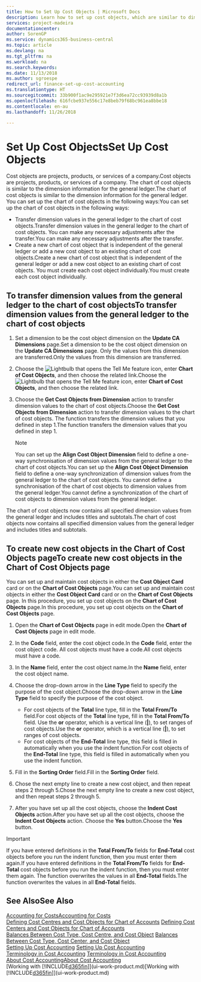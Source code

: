 ```yaml
---
title: How to Set Up Cost Objects | Microsoft Docs
description: Learn how to set up cost objects, which are similar to dimensions for the general ledger.
services: project-madeira
documentationcenter: 
author: SorenGP
ms.service: dynamics365-business-central
ms.topic: article
ms.devlang: na
ms.tgt_pltfrm: na
ms.workload: na
ms.search.keywords: 
ms.date: 11/13/2018
ms.author: sgroespe
redirect_url: finance-set-up-cost-accounting
ms.translationtype: HT
ms.sourcegitcommit: 33b900f1ac9e295921e7f3d6ea72cc93939d8a1b
ms.openlocfilehash: 616fcbe937e556c17e8beb79f68bc961ea8bbe18
ms.contentlocale: en-au
ms.lasthandoff: 11/26/2018

---
```

# <a name="set-up-cost-objects"></a><span data-ttu-id="6d32a-103">Set Up Cost Objects</span><span class="sxs-lookup"><span data-stu-id="6d32a-103">Set Up Cost Objects</span></span>
<span data-ttu-id="6d32a-104">Cost objects are projects, products, or services of a company.</span><span class="sxs-lookup"><span data-stu-id="6d32a-104">Cost objects are projects, products, or services of a company.</span></span> <span data-ttu-id="6d32a-105">The chart of cost objects is similar to the dimension information for the general ledger.</span><span class="sxs-lookup"><span data-stu-id="6d32a-105">The chart of cost objects is similar to the dimension information for the general ledger.</span></span> <span data-ttu-id="6d32a-106">You can set up the chart of cost objects in the following ways:</span><span class="sxs-lookup"><span data-stu-id="6d32a-106">You can set up the chart of cost objects in the following ways:</span></span>  

* <span data-ttu-id="6d32a-107">Transfer dimension values in the general ledger to the chart of cost objects.</span><span class="sxs-lookup"><span data-stu-id="6d32a-107">Transfer dimension values in the general ledger to the chart of cost objects.</span></span> <span data-ttu-id="6d32a-108">You can make any necessary adjustments after the transfer.</span><span class="sxs-lookup"><span data-stu-id="6d32a-108">You can make any necessary adjustments after the transfer.</span></span>  
* <span data-ttu-id="6d32a-109">Create a new chart of cost object that is independent of the general ledger or add a new cost object to an existing chart of cost objects.</span><span class="sxs-lookup"><span data-stu-id="6d32a-109">Create a new chart of cost object that is independent of the general ledger or add a new cost object to an existing chart of cost objects.</span></span> <span data-ttu-id="6d32a-110">You must create each cost object individually.</span><span class="sxs-lookup"><span data-stu-id="6d32a-110">You must create each cost object individually.</span></span>  

## <a name="to-transfer-dimension-values-from-the-general-ledger-to-the-chart-of-cost-objects"></a><span data-ttu-id="6d32a-111">To transfer dimension values from the general ledger to the chart of cost objects</span><span class="sxs-lookup"><span data-stu-id="6d32a-111">To transfer dimension values from the general ledger to the chart of cost objects</span></span>  
1.  <span data-ttu-id="6d32a-112">Set a dimension to be the cost object dimension on the **Update CA Dimensions** page.</span><span class="sxs-lookup"><span data-stu-id="6d32a-112">Set a dimension to be the cost object dimension on the **Update CA Dimensions** page.</span></span> <span data-ttu-id="6d32a-113">Only the values from this dimension are transferred.</span><span class="sxs-lookup"><span data-stu-id="6d32a-113">Only the values from this dimension are transferred.</span></span>  
2.  <span data-ttu-id="6d32a-114">Choose the ![Lightbulb that opens the Tell Me feature](media/ui-search/search_small.png "Tell me what you want to do") icon, enter **Chart of Cost Objects**, and then choose the related link.</span><span class="sxs-lookup"><span data-stu-id="6d32a-114">Choose the ![Lightbulb that opens the Tell Me feature](media/ui-search/search_small.png "Tell me what you want to do") icon, enter **Chart of Cost Objects**, and then choose the related link.</span></span>  
3.  <span data-ttu-id="6d32a-115">Choose the **Get Cost Objects from Dimension** action to transfer dimension values to the chart of cost objects.</span><span class="sxs-lookup"><span data-stu-id="6d32a-115">Choose the **Get Cost Objects from Dimension** action to transfer dimension values to the chart of cost objects.</span></span> <span data-ttu-id="6d32a-116">The function transfers the dimension values that you defined in step 1.</span><span class="sxs-lookup"><span data-stu-id="6d32a-116">The function transfers the dimension values that you defined in step 1.</span></span>  

    > [!NOTE]  
    >  <span data-ttu-id="6d32a-117">You can set up the **Align Cost Object Dimension**  field to define a one-way synchronisation of dimension values from the general ledger to the chart of cost objects.</span><span class="sxs-lookup"><span data-stu-id="6d32a-117">You can set up the **Align Cost Object Dimension**  field to define a one-way synchronization of dimension values from the general ledger to the chart of cost objects.</span></span> <span data-ttu-id="6d32a-118">You cannot define a synchronisation of the chart of cost objects to dimension values from the general ledger.</span><span class="sxs-lookup"><span data-stu-id="6d32a-118">You cannot define a synchronization of the chart of cost objects to dimension values from the general ledger.</span></span>  

<span data-ttu-id="6d32a-119">The chart of cost objects now contains all specified dimension values from the general ledger and includes titles and subtotals.</span><span class="sxs-lookup"><span data-stu-id="6d32a-119">The chart of cost objects now contains all specified dimension values from the general ledger and includes titles and subtotals.</span></span>  

## <a name="to-create-new-cost-objects-in-the-chart-of-cost-objects-page"></a><span data-ttu-id="6d32a-120">To create new cost objects in the Chart of Cost Objects page</span><span class="sxs-lookup"><span data-stu-id="6d32a-120">To create new cost objects in the Chart of Cost Objects page</span></span>  
<span data-ttu-id="6d32a-121">You can set up and maintain cost objects in either the **Cost Object Card** card or on the **Chart of Cost Objects** page.</span><span class="sxs-lookup"><span data-stu-id="6d32a-121">You can set up and maintain cost objects in either the **Cost Object Card** card or on the **Chart of Cost Objects** page.</span></span> <span data-ttu-id="6d32a-122">In this procedure, you set up cost objects on the **Chart of Cost Objects** page.</span><span class="sxs-lookup"><span data-stu-id="6d32a-122">In this procedure, you set up cost objects on the **Chart of Cost Objects** page.</span></span>  

1.  <span data-ttu-id="6d32a-123">Open the **Chart of Cost Objects** page in edit mode.</span><span class="sxs-lookup"><span data-stu-id="6d32a-123">Open the **Chart of Cost Objects** page in edit mode.</span></span>  
2.  <span data-ttu-id="6d32a-124">In the **Code** field, enter the cost object code.</span><span class="sxs-lookup"><span data-stu-id="6d32a-124">In the **Code** field, enter the cost object code.</span></span> <span data-ttu-id="6d32a-125">All cost objects must have a code.</span><span class="sxs-lookup"><span data-stu-id="6d32a-125">All cost objects must have a code.</span></span>  
3.  <span data-ttu-id="6d32a-126">In the **Name** field, enter the cost object name.</span><span class="sxs-lookup"><span data-stu-id="6d32a-126">In the **Name** field, enter the cost object name.</span></span>  
4.  <span data-ttu-id="6d32a-127">Choose the drop-down arrow in the **Line Type** field to specify the purpose of the cost object.</span><span class="sxs-lookup"><span data-stu-id="6d32a-127">Choose the drop-down arrow in the **Line Type** field to specify the purpose of the cost object.</span></span>  

    * <span data-ttu-id="6d32a-128">For cost objects of the **Total** line type, fill in the **Total From/To** field.</span><span class="sxs-lookup"><span data-stu-id="6d32a-128">For cost objects of the **Total** line type, fill in the **Total From/To** field.</span></span> <span data-ttu-id="6d32a-129">Use the **or** operator, which is a vertical line (**&#124;**), to set ranges of cost objects.</span><span class="sxs-lookup"><span data-stu-id="6d32a-129">Use the **or** operator, which is a vertical line (**&#124;**), to set ranges of cost objects.</span></span>  
    * <span data-ttu-id="6d32a-130">For cost objects of the **End-Total** line type, this field is filled in automatically when you use  the indent function.</span><span class="sxs-lookup"><span data-stu-id="6d32a-130">For cost objects of the **End-Total** line type, this field is filled in automatically when you use  the indent function.</span></span>  
5.  <span data-ttu-id="6d32a-131">Fill in the **Sorting Order** field.</span><span class="sxs-lookup"><span data-stu-id="6d32a-131">Fill in the **Sorting Order** field.</span></span>  
6.  <span data-ttu-id="6d32a-132">Chose the next empty line to create a new cost object, and then repeat steps 2 through 5.</span><span class="sxs-lookup"><span data-stu-id="6d32a-132">Chose the next empty line to create a new cost object, and then repeat steps 2 through 5.</span></span>  
7.  <span data-ttu-id="6d32a-133">After you have set up all the cost objects, choose the **Indent Cost Objects** action.</span><span class="sxs-lookup"><span data-stu-id="6d32a-133">After you have set up all the cost objects, choose the **Indent Cost Objects** action.</span></span> <span data-ttu-id="6d32a-134">Choose the **Yes** button.</span><span class="sxs-lookup"><span data-stu-id="6d32a-134">Choose the **Yes** button.</span></span>  

> [!IMPORTANT]  
>  <span data-ttu-id="6d32a-135">If you have entered definitions in the **Total From/To** fields for **End-Total** cost objects before you run the indent function, then you must enter them again.</span><span class="sxs-lookup"><span data-stu-id="6d32a-135">If you have entered definitions in the **Total From/To** fields for **End-Total** cost objects before you run the indent function, then you must enter them again.</span></span> <span data-ttu-id="6d32a-136">The function overwrites the values in all **End-Total** fields.</span><span class="sxs-lookup"><span data-stu-id="6d32a-136">The function overwrites the values in all **End-Total** fields.</span></span>  

## <a name="see-also"></a><span data-ttu-id="6d32a-137">See Also</span><span class="sxs-lookup"><span data-stu-id="6d32a-137">See Also</span></span>  
[<span data-ttu-id="6d32a-138">Accounting for Costs</span><span class="sxs-lookup"><span data-stu-id="6d32a-138">Accounting for Costs</span></span>](finance-manage-cost-accounting.md)  
<span data-ttu-id="6d32a-139">[Defining Cost Centres and Cost Objects for Chart of Accounts](finance-defining-cost-centers-and-cost-objects-for-chart-of-accounts.md) </span><span class="sxs-lookup"><span data-stu-id="6d32a-139">[Defining Cost Centers and Cost Objects for Chart of Accounts](finance-defining-cost-centers-and-cost-objects-for-chart-of-accounts.md) </span></span>  
<span data-ttu-id="6d32a-140">[Balances Between Cost Type, Cost Centre, and Cost Object](finance-balances-between-cost-type-cost-center-and-cost-object.md) </span><span class="sxs-lookup"><span data-stu-id="6d32a-140">[Balances Between Cost Type, Cost Center, and Cost Object](finance-balances-between-cost-type-cost-center-and-cost-object.md) </span></span>  
<span data-ttu-id="6d32a-141">[Setting Up Cost Accounting](finance-set-up-cost-accounting.md) </span><span class="sxs-lookup"><span data-stu-id="6d32a-141">[Setting Up Cost Accounting](finance-set-up-cost-accounting.md) </span></span>  
<span data-ttu-id="6d32a-142">[Terminology in Cost Accounting](finance-terminology-in-cost-accounting.md) </span><span class="sxs-lookup"><span data-stu-id="6d32a-142">[Terminology in Cost Accounting](finance-terminology-in-cost-accounting.md) </span></span>  
[<span data-ttu-id="6d32a-143">About Cost Accounting</span><span class="sxs-lookup"><span data-stu-id="6d32a-143">About Cost Accounting</span></span>](finance-about-cost-accounting.md)  
<span data-ttu-id="6d32a-144">[Working with [!INCLUDE[d365fin](includes/d365fin_md.md)]](ui-work-product.md)</span><span class="sxs-lookup"><span data-stu-id="6d32a-144">[Working with [!INCLUDE[d365fin](includes/d365fin_md.md)]](ui-work-product.md)</span></span>

